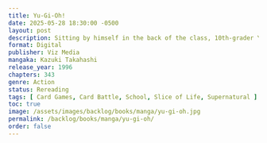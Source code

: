 ```yaml
---
title: Yu-Gi-Oh!
date: 2025-05-28 18:30:00 -0500
layout: post
description: Sitting by himself in the back of the class, 10th-grader Yugi always had his head in some game--until he solved the Millennium Puzzle, an Egyptian artifact containing a powerful spirit from the age of the pharoahs! Awakened after three thousand years, the King of Games possesses Yugi, recklessly challenging bullies and evildoers to the Shadow Games, where the stakes are high, and even the most ordinary bet may result in weirdness and danger beyond belief! Let the games...begin!
format: Digital
publisher: Viz Media
mangaka: Kazuki Takahashi
release_year: 1996
chapters: 343
genre: Action
status: Rereading
tags: [ Card Games, Card Battle, School, Slice of Life, Supernatural ]
toc: true
image: /assets/images/backlog/books/manga/yu-gi-oh.jpg
permalink: /backlog/books/manga/yu-gi-oh/
order: false
---
```

